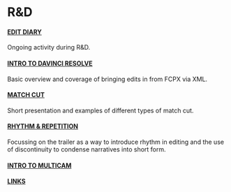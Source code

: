 # R&D

#### [EDIT DIARY](editdiary.md)

Ongoing activity during R&D.

#### [INTRO TO DAVINCI RESOLVE](introtodavinciresolve.md)

Basic overview and coverage of bringing edits in from FCPX via XML.

#### [MATCH CUT](matchcut.md)

Short presentation and examples of different types of match cut.

#### [RHYTHM & REPETITION](rhythm.md)

Focussing on the trailer as a way to introduce rhythm in editing and the use of discontinuity to condense narratives into short form.

#### [INTRO TO MULTICAM](multicam.md)

#### [LINKS](links.md)

